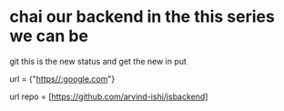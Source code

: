 # chai our backend in the this series we can be 

git this is the new status and get the new in put 

url = {"[https//:google.com](https://github.com/arvind-ishi/jsbackend)"}

 url repo = [https://github.com/arvind-ishi/jsbackend]
 